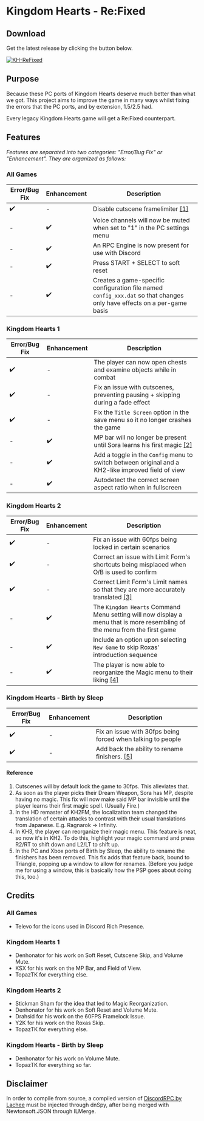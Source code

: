 # Kingdom Hearts - Re:Fixed

## Download

Get the latest release by clicking the button below.

[![KH-ReFixed](https://img.shields.io/badge/KH--ReFixed-Download-blue.svg)](https://github.com/TopazTK/KH-ReFixed/releases)

## Purpose

Because these PC ports of Kingdom Hearts deserve much better than what we got.  This project aims to improve the game in many ways whilst fixing the errors that the PC ports, and by extension, 1.5/2.5 had.  
  
Every legacy Kingdom Hearts game will get a Re:Fixed counterpart.

## Features

_Features are separated into two categories: "Error/Bug Fix" or "Enhancement". They are organized as follows:_

### All Games

| Error/Bug Fix | Enhancement | Description |
|---------------|-------------|-------------|
| :heavy_check_mark: | - | Disable cutscene framelimiter [[1]](#reference) |
| - | :heavy_check_mark: | Voice channels will now be muted when set to "1" in the PC settings menu |
| - | :heavy_check_mark: | An RPC Engine is now present for use with Discord |
| - | :heavy_check_mark: | Press START + SELECT to soft reset |
| - | :heavy_check_mark: | Creates a game-specific configuration file named `config_xxx.dat` so that changes only have effects on a per-game basis |

### Kingdom Hearts 1

| Error/Bug Fix | Enhancement | Description |
|---------|-------------|-------------|
| :heavy_check_mark: | - | The player can now open chests and examine objects while in combat |
| :heavy_check_mark: | - | Fix an issue with cutscenes, preventing pausing + skipping during a fade effect |
| :heavy_check_mark: | - | Fix the `Title Screen` option in the save menu so it no longer crashes the game |
| - | :heavy_check_mark: | MP bar will no longer be present until Sora learns his first magic [[2]](#reference) | 
| - | :heavy_check_mark: | Add a toggle in the `Config` menu to switch between original and a KH2-like improved field of view |
| - | :heavy_check_mark: | Autodetect the correct screen aspect ratio when in fullscreen |

### Kingdom Hearts 2

| Error/Bug Fix | Enhancement | Description |
|---------|-------------|-------------|
| :heavy_check_mark: | - | Fix an issue with 60fps being locked in certain scenarios | 
| :heavy_check_mark: | - | Correct an issue with Limit Form's shortcuts being misplaced when O/B is used to confirm |
| :heavy_check_mark: | - | Correct Limit Form's Limit names so that they are more accurately translated [[3]](#reference) |
| - | :heavy_check_mark: | The `Kingdom Hearts` Command Menu setting will now display a menu that is more resembling of the menu from the first game |
| - | :heavy_check_mark: | Include an option upon selecting `New Game` to skip Roxas' introduction sequence |
| - | :heavy_check_mark: | The player is now able to reorganize the Magic menu to their liking [[4]](#reference) | 

### Kingdom Hearts - Birth by Sleep

| Error/Bug Fix | Enhancement | Description |
|---------|-------------|-------------|
| :heavy_check_mark: | - | Fix an issue with 30fps being forced when talking to people | 
| :heavy_check_mark: | - | Add back the ability to rename finishers. [[5]](#reference) |

#### Reference

1. Cutscenes will by default lock the game to 30fps. This alleviates that.
2. As soon as the player picks their Dream Weapon, Sora has MP, despite having no magic. This fix will now make said MP bar invisible until the player learns their first magic spell. (Usually Fire.)
3. In the HD remaster of KH2FM, the localization team changed the translation of certain attacks to contrast with their usual translations from Japanese. E.g. Ragnarok -> Infinity.
4. In KH3, the player can reorganize their magic menu. This feature is neat, so now it's in KH2. To do this, highlight your magic command and press R2/RT to shift down and L2/LT to shift up.
5. In the PC and Xbox ports of Birth by Sleep, the ability to rename the finishers has been removed. This fix adds that feature back, bound to Triangle, popping up a window to allow for renames. (Before you judge me for using a window, this is basically how the PSP goes about doing this, too.)

## Credits

### All Games
- Televo for the icons used in Discord Rich Presence.

### Kingdom Hearts 1
- Denhonator for his work on Soft Reset, Cutscene Skip, and Volume Mute.
- KSX for his work on the MP Bar, and Field of View.
- TopazTK for everything else.

### Kingdom Hearts 2
- Stickman Sham for the idea that led to Magic Reorganization.
- Denhonator for his work on Soft Reset and Volume Mute.
- Drahsid for his work on the 60FPS Framelock Issue.
- Y2K for his work on the Roxas Skip.
- TopazTK for everything else.

### Kingdom Hearts - Birth by Sleep
- Denhonator for his work on Volume Mute.
- TopazTK for everything so far.

## Disclaimer
In order to compile from source, a compiled version of [DiscordRPC by Lachee](https://github.com/Lachee/discord-rpc-csharp) must be injected through dnSpy, after being merged with Newtonsoft.JSON through ILMerge.

